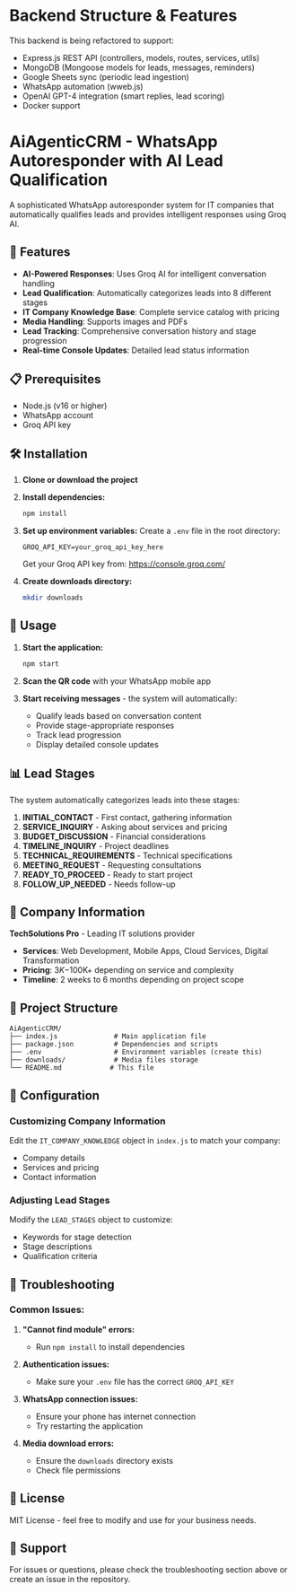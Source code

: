 # Backend Structure & Features

This backend is being refactored to support:

- Express.js REST API (controllers, models, routes, services, utils)
- MongoDB (Mongoose models for leads, messages, reminders)
- Google Sheets sync (periodic lead ingestion)
- WhatsApp automation (wweb.js)
- OpenAI GPT-4 integration (smart replies, lead scoring)
- Docker support

# AiAgenticCRM - WhatsApp Autoresponder with AI Lead Qualification

A sophisticated WhatsApp autoresponder system for IT companies that automatically qualifies leads and provides intelligent responses using Groq AI.

## 🚀 Features

- **AI-Powered Responses**: Uses Groq AI for intelligent conversation handling
- **Lead Qualification**: Automatically categorizes leads into 8 different stages
- **IT Company Knowledge Base**: Complete service catalog with pricing
- **Media Handling**: Supports images and PDFs
- **Lead Tracking**: Comprehensive conversation history and stage progression
- **Real-time Console Updates**: Detailed lead status information

## 📋 Prerequisites

- Node.js (v16 or higher)
- WhatsApp account
- Groq API key

## 🛠️ Installation

1. **Clone or download the project**
2. **Install dependencies:**

   ```bash
   npm install
   ```

3. **Set up environment variables:**
   Create a `.env` file in the root directory:

   ```
   GROQ_API_KEY=your_groq_api_key_here
   ```

   Get your Groq API key from: https://console.groq.com/

4. **Create downloads directory:**
   ```bash
   mkdir downloads
   ```

## 🚀 Usage

1. **Start the application:**

   ```bash
   npm start
   ```

2. **Scan the QR code** with your WhatsApp mobile app

3. **Start receiving messages** - the system will automatically:
   - Qualify leads based on conversation content
   - Provide stage-appropriate responses
   - Track lead progression
   - Display detailed console updates

## 📊 Lead Stages

The system automatically categorizes leads into these stages:

1. **INITIAL_CONTACT** - First contact, gathering information
2. **SERVICE_INQUIRY** - Asking about services and pricing
3. **BUDGET_DISCUSSION** - Financial considerations
4. **TIMELINE_INQUIRY** - Project deadlines
5. **TECHNICAL_REQUIREMENTS** - Technical specifications
6. **MEETING_REQUEST** - Requesting consultations
7. **READY_TO_PROCEED** - Ready to start project
8. **FOLLOW_UP_NEEDED** - Needs follow-up

## 🏢 Company Information

**TechSolutions Pro** - Leading IT solutions provider

- **Services**: Web Development, Mobile Apps, Cloud Services, Digital Transformation
- **Pricing**: $3K-$100K+ depending on service and complexity
- **Timeline**: 2 weeks to 6 months depending on project scope

## 📁 Project Structure

```
AiAgenticCRM/
├── index.js              # Main application file
├── package.json          # Dependencies and scripts
├── .env                  # Environment variables (create this)
├── downloads/            # Media files storage
└── README.md            # This file
```

## 🔧 Configuration

### Customizing Company Information

Edit the `IT_COMPANY_KNOWLEDGE` object in `index.js` to match your company:

- Company details
- Services and pricing
- Contact information

### Adjusting Lead Stages

Modify the `LEAD_STAGES` object to customize:

- Keywords for stage detection
- Stage descriptions
- Qualification criteria

## 🐛 Troubleshooting

### Common Issues:

1. **"Cannot find module" errors:**

   - Run `npm install` to install dependencies

2. **Authentication issues:**

   - Make sure your `.env` file has the correct `GROQ_API_KEY`

3. **WhatsApp connection issues:**

   - Ensure your phone has internet connection
   - Try restarting the application

4. **Media download errors:**
   - Ensure the `downloads` directory exists
   - Check file permissions

## 📝 License

MIT License - feel free to modify and use for your business needs.

## 🤝 Support

For issues or questions, please check the troubleshooting section above or create an issue in the repository.
